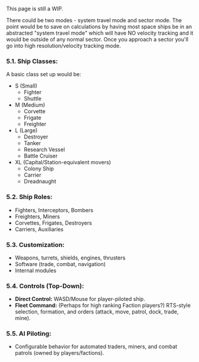 This page is still a WIP.

There could be two modes - system travel mode and sector mode.
The point would be to save on calculations by having most space ships be in an abstracted "system travel mode" which will have NO velocity tracking and it would be outside of any normal sector. Once you approach a sector you'll go into high resolution/velocity tracking mode.
### 5.1. **Ship Classes:**
A basic class set up would be:
*   S (Small)
	* Fighter
	* Shuttle
*   M (Medium)
	* Corvette
	* Frigate
	* Freighter
*   L (Large)
	* Destroyer
	* Tanker
	* Research Vessel
	* Battle Cruiser
*   XL (Capital/Station-equivalent movers)
	* Colony Ship
	* Carrier
	* Dreadnaught
### 5.2. **Ship Roles:**
*   Fighters, Interceptors, Bombers
*   Freighters, Miners
*   Corvettes, Frigates, Destroyers
*   Carriers, Auxiliaries
### 5.3. **Customization:**
*   Weapons, turrets, shields, engines, thrusters
*   Software (trade, combat, navigation)
*   Internal modules
### 5.4. **Controls (Top-Down):**
*   **Direct Control:** WASD/Mouse for player-piloted ship.
*   **Fleet Command:** (Perhaps for high ranking Faction players?) RTS-style selection, formation, and orders (attack, move, patrol, dock, trade, mine).
### 5.5. **AI Piloting:**
*   Configurable behavior for automated traders, miners, and combat patrols (owned by players/factions).